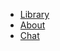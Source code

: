 - [Library](/README.md)
- [About](/past/bio.md)
- [Chat](https://gitter.im/IceHe/community)

<!-- - [Message](https://github.com/IceHe/lib/issues) -->
<!-- - External -->
<!--     - [Blog](https://icehe.me) -->
<!--     - [GitHub](https://github.com/IceHe) -->
<!--     - [GitLab](https://gitlab.com/IceHe) -->
<!--     - [Weibo](https://weibo.com/icedes) -->
<!--     - [Repo](https://github.com/IceHe/IceHe) -->

<!-- Ref : https://docsify.js.org/#/custom-navbar?id=markdown -->
